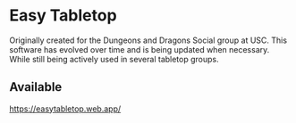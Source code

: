 # Easy Tabletop
Originally created for the Dungeons and Dragons Social group at USC. This software has evolved over time and is being updated when necessary. While still being actively used in several tabletop groups.

## Available
https://easytabletop.web.app/

